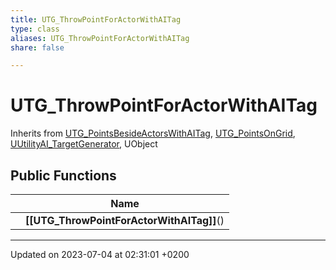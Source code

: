```yaml
---
title: UTG_ThrowPointForActorWithAITag
type: class
aliases: UTG_ThrowPointForActorWithAITag
share: false

---
```


# UTG_ThrowPointForActorWithAITag





Inherits from [UTG_PointsBesideActorsWithAITag](/docs/SDK/Source/Classes/classUTG__PointsBesideActorsWithAITag.md), [UTG_PointsOnGrid](/docs/SDK/Source/Classes/classUTG__PointsOnGrid.md), [UUtilityAI_TargetGenerator](/docs/SDK/Source/Classes/classUUtilityAI__TargetGenerator.md), UObject

## Public Functions

|                | Name           |
| -------------- | -------------- |
| | **[[UTG_ThrowPointForActorWithAITag]]**() |

-------------------------------

Updated on 2023-07-04 at 02:31:01 +0200